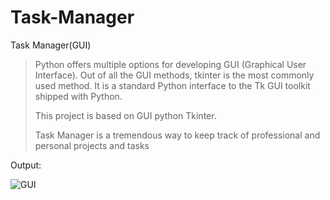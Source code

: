 # Task-Manager
Task Manager(GUI)
>Python offers multiple options for developing GUI (Graphical User Interface). Out of all the GUI methods, tkinter is the most commonly used method. It is a standard Python interface to the Tk GUI toolkit shipped with Python.
>
>This project is based on GUI python Tkinter.
>
>Task Manager is a tremendous way to keep track of professional and personal projects and tasks

Output:

![GUI](https://user-images.githubusercontent.com/93276034/213667662-f9d2934f-f76b-460a-8663-c51f6de2845f.jpg)
